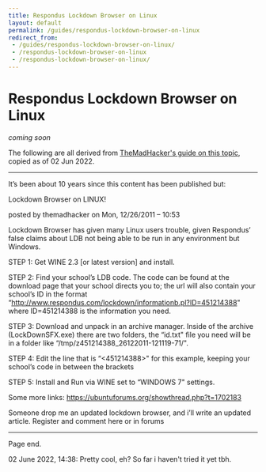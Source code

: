 ```yaml
---
title: Respondus Lockdown Browser on Linux
layout: default
permalink: /guides/respondus-lockdown-browser-on-linux
redirect_from:
 - /guides/respondus-lockdown-browser-on-linux/
 - /respondus-lockdown-browser-on-linux
 - /respondus-lockdown-browser-on-linux/
---
```


# Respondus Lockdown Browser on Linux

_coming soon_

The following are all derived from <a href="https://themadhacker.net/lockdown/" target="_blank">TheMadHacker's guide on this topic</a>, copied as of <span class="timestamp">02 Jun 2022</span>.

---

It’s been about 10 years since this content has been published but:

Lockdown Browser on LINUX!

posted by themadhacker on Mon, 12/26/2011 – 10:53

Lockdown Browser has given many Linux users trouble, given Respondus’ false claims about LDB not being able to be run in any environment but Windows.

STEP 1: Get WINE 2.3 [or latest version] and install.

STEP 2: Find your school’s LDB code. The code can be found at the download page that your school directs you to; the url will also contain your school’s ID in the format “http://www.respondus.com/lockdown/informationb.pl?ID=451214388" where ID=451214388 is the information you need.

STEP 3: Download and unpack in an archive manager. Inside of the archive (LockDownSFX.exe) there are two folders, the “id.txt" file you need will be in a folder like “/tmp/z451214388_26122011-121119-71/".

STEP 4: Edit the line that is “<451214388>" for this example, keeping your school’s code in between the brackets

STEP 5: Install and Run via WINE set to “WINDOWS 7" settings.

Some more links:  https://ubuntuforums.org/showthread.php?t=1702183

Someone drop me an updated lockdown browser, and i’ll write an updated article. 
Register and comment here or in forums

---

Page end. 

<span class="timestamp">02 June 2022, 14:38</span>: Pretty cool, eh? So far i haven't tried it yet tbh.